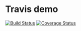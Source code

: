 # Travis demo

[![Build Status](https://travis-ci.com/vinayhz/travis-demo.svg?branch=master)](https://github.com/vinayhz/travis-demo)
[![Coverage Status](https://coveralls.io/repos/github/vinayhz/travis-demo/badge.svg?branch=master)](https://coveralls.io/github/vinayhz/travis-demo?branch=master)
